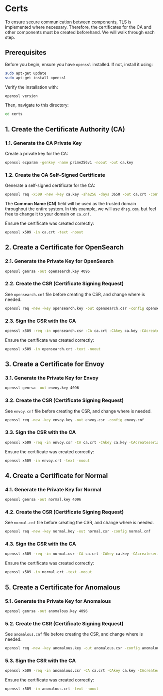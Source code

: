 # Certs

To ensure secure communication between components, TLS is implemented where necessary. Therefore, the certificates for the CA and other components must be created beforehand. We will walk through each step.

## Prerequisites

Before you begin, ensure you have `openssl` installed. If not, install it using:

```bash
sudo apt-get update
sudo apt-get install openssl
```

Verify the installation with:

```bash
openssl version
```

Then, navigate to this directory:

```bash
cd certs
```

## 1. Create the Certificate Authority (CA)

### 1.1. Generate the CA Private Key

Create a private key for the CA:

```bash
openssl ecparam -genkey -name prime256v1 -noout -out ca.key
```

### 1.2. Create the CA Self-Signed Certificate

Generate a self-signed certificate for the CA:

```bash
openssl req -x509 -new -key ca.key -sha256 -days 3650 -out ca.crt -config ca.cnf
```

The **Common Name (CN)** field will be used as the trusted domain throughout the entire system. In this example, we will use `dhsg.com`, but feel free to change it to your domain on `ca.cnf`. 

Ensure the certificate was created correctly:

```bash
openssl x509 -in ca.crt -text -noout
```

## 2. Create a Certificate for OpenSearch

### 2.1. Generate the Private Key for OpenSearch

```bash
openssl genrsa -out opensearch.key 4096
```

### 2.2. Create the CSR (Certificate Signing Request)

See `opensearch.cnf` file before creating the CSR, and change where is needed.

```bash
openssl req -new -key opensearch.key -out opensearch.csr -config opensearch.cnf
```

### 2.3. Sign the CSR with the CA

```bash
openssl x509 -req -in opensearch.csr -CA ca.crt -CAkey ca.key -CAcreateserial -out opensearch.crt -days 365 -sha256 -extensions v3_req -extfile opensearch.cnf
```

Ensure the certificate was created correctly:

```bash
openssl x509 -in opensearch.crt -text -noout
```

## 3. Create a Certificate for Envoy

### 3.1. Generate the Private Key for Envoy

```bash
openssl genrsa -out envoy.key 4096
```

### 3.2. Create the CSR (Certificate Signing Request)

See `envoy.cnf` file before creating the CSR, and change where is needed.

```bash
openssl req -new -key envoy.key -out envoy.csr -config envoy.cnf
```

### 3.3. Sign the CSR with the CA

```bash
openssl x509 -req -in envoy.csr -CA ca.crt -CAkey ca.key -CAcreateserial -out envoy.crt -days 365 -sha256 -extensions v3_req -extfile envoy.cnf
```

Ensure the certificate was created correctly:

```bash
openssl x509 -in envoy.crt -text -noout
```

## 4. Create a Certificate for Normal

### 4.1. Generate the Private Key for Normal

```bash
openssl genrsa -out normal.key 4096
```

### 4.2. Create the CSR (Certificate Signing Request)

See `normal.cnf` file before creating the CSR, and change where is needed.

```bash
openssl req -new -key normal.key -out normal.csr -config normal.cnf
```

### 4.3. Sign the CSR with the CA

```bash
openssl x509 -req -in normal.csr -CA ca.crt -CAkey ca.key -CAcreateserial -out normal.crt -days 365 -sha256 -extensions v3_req -extfile normal.cnf
```

Ensure the certificate was created correctly:

```bash
openssl x509 -in normal.crt -text -noout
```

## 5. Create a Certificate for Anomalous

### 5.1. Generate the Private Key for Anomalous

```bash
openssl genrsa -out anomalous.key 4096
```

### 5.2. Create the CSR (Certificate Signing Request)

See `anomalous.cnf` file before creating the CSR, and change where is needed.

```bash
openssl req -new -key anomalous.key -out anomalous.csr -config anomalous.cnf
```

### 5.3. Sign the CSR with the CA

```bash
openssl x509 -req -in anomalous.csr -CA ca.crt -CAkey ca.key -CAcreateserial -out anomalous.crt -days 365 -sha256 -extensions v3_req -extfile anomalous.cnf
```

Ensure the certificate was created correctly:

```bash
openssl x509 -in anomalous.crt -text -noout
```
